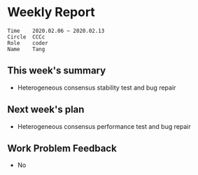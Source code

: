 # Weekly Report 

```
Time	2020.02.06 ~ 2020.02.13
Circle	CCCc
Role	coder
Name	Tang
```
## This week's summary

- Heterogeneous consensus stability test and bug repair

## Next week's plan

- Heterogeneous consensus performance test and bug repair

## Work Problem Feedback

- No

